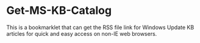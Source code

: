 # Get-MS-KB-Catalog
This is a bookmarklet that can get the RSS file link for Windows Update KB articles for quick and easy access on non-IE web browsers.

